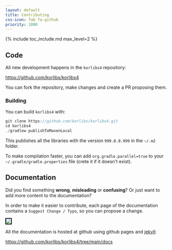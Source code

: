 ```yaml
---
layout: default
title: Contributing
css-icon: fab fa-github
priority: 1000
---
```


{% include toc_include.md max_level=2 %}

## Code

All new development happens in the `korlibs4` repository:

<https://github.com/korlibs/korlibs4>

You can fork the repository, make changes and create a PR proposing them.

### Building

You can build `korlibs4` with:

```kotlin
git clone https://github.com/korlibs/korlibs4.git
cd korlibs4
./gradlew publishToMavenLocal
```

This publishes all the libraries with the version `999.0.0.999` in the `~/.m2` folder.

To make compilation faster, you can add `org.gradle.parallel=true` to your `~/.gradle/gradle.properties` file (crete it if it doesn't exist).

## Documentation

Did you find something **wrong**, **misleading** or **confusing**? Or just want to add more content to the documentation?

In order to make it easier to contribute, each page of the documentation contains a `Suggest Change / Typo`,
so you can propose a change.

<img src="/contributing/suggest_change.png" style="border: 2px solid black;" />

All the documentation is hosted at github using github pages and [jekyll](https://jekyllrb.com/):

<https://github.com/korlibs/korlibs4/tree/main/docs>

